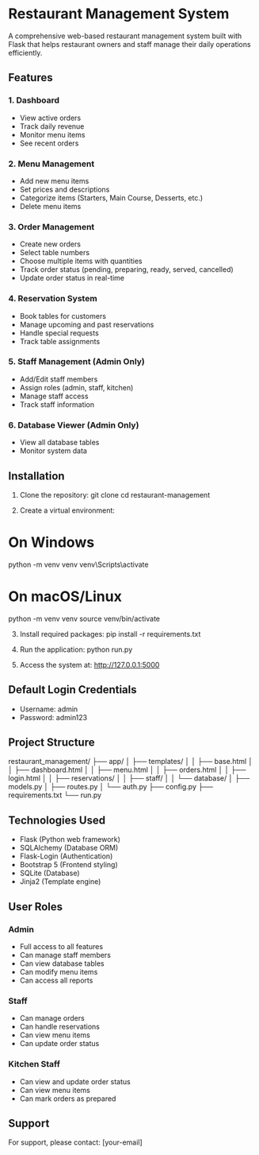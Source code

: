 # Restaurant Management System

A comprehensive web-based restaurant management system built with Flask that helps restaurant owners and staff manage their daily operations efficiently.

## Features

### 1. Dashboard
- View active orders
- Track daily revenue
- Monitor menu items
- See recent orders

### 2. Menu Management
- Add new menu items
- Set prices and descriptions
- Categorize items (Starters, Main Course, Desserts, etc.)
- Delete menu items

### 3. Order Management
- Create new orders
- Select table numbers
- Choose multiple items with quantities
- Track order status (pending, preparing, ready, served, cancelled)
- Update order status in real-time

### 4. Reservation System
- Book tables for customers
- Manage upcoming and past reservations
- Handle special requests
- Track table assignments

### 5. Staff Management (Admin Only)
- Add/Edit staff members
- Assign roles (admin, staff, kitchen)
- Manage staff access
- Track staff information

### 6. Database Viewer (Admin Only)
- View all database tables
- Monitor system data

## Installation

1. Clone the repository:
git clone <repository-url>
cd restaurant-management

2. Create a virtual environment:
# On Windows
python -m venv venv
venv\Scripts\activate

# On macOS/Linux
python -m venv venv
source venv/bin/activate

3. Install required packages:
pip install -r requirements.txt

4. Run the application:
python run.py

5. Access the system at: http://127.0.0.1:5000

## Default Login Credentials
- Username: admin
- Password: admin123

## Project Structure
restaurant_management/
├── app/
│   ├── templates/
│   │   ├── base.html
│   │   ├── dashboard.html
│   │   ├── menu.html
│   │   ├── orders.html
│   │   ├── login.html
│   │   ├── reservations/
│   │   ├── staff/
│   │   └── database/
│   ├── models.py
│   ├── routes.py
│   └── auth.py
├── config.py
├── requirements.txt
└── run.py

## Technologies Used
- Flask (Python web framework)
- SQLAlchemy (Database ORM)
- Flask-Login (Authentication)
- Bootstrap 5 (Frontend styling)
- SQLite (Database)
- Jinja2 (Template engine)

## User Roles

### Admin
- Full access to all features
- Can manage staff members
- Can view database tables
- Can modify menu items
- Can access all reports

### Staff
- Can manage orders
- Can handle reservations
- Can view menu items
- Can update order status

### Kitchen Staff
- Can view and update order status
- Can view menu items
- Can mark orders as prepared

## Support
For support, please contact: [your-email]